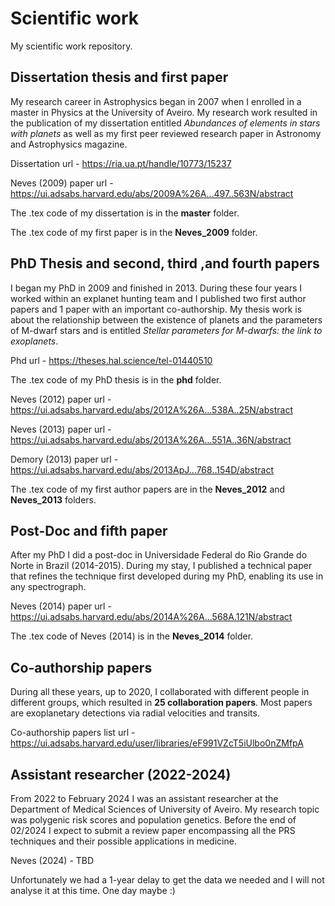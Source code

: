 # Scientific work

My scientific work repository.

## Dissertation thesis and first paper

My research career in Astrophysics began in 2007 when I enrolled in a master in Physics at the University of Aveiro. My research work resulted in the publication of my dissertation entitled *Abundances of elements in stars with planets* as well as my first peer reviewed research paper in Astronomy and Astrophysics magazine.

Dissertation url - <https://ria.ua.pt/handle/10773/15237>

Neves (2009) paper url - <https://ui.adsabs.harvard.edu/abs/2009A%26A...497..563N/abstract>

The .tex code of my dissertation is in the **master** folder.

The .tex code of my first paper is in the **Neves_2009** folder.

## PhD Thesis and second, third ,and fourth papers

I began my PhD in 2009 and finished in 2013. During these four years I worked within an explanet hunting team and I published two first author papers and 1 paper with an important co-authorship. My thesis work is about the relationship between the existence of planets and the parameters of M-dwarf stars and is entitled *Stellar parameters for M-dwarfs: the link to exoplanets*.

Phd url - <https://theses.hal.science/tel-01440510>

The .tex code of my PhD thesis is in the **phd** folder.

Neves (2012) paper url - <https://ui.adsabs.harvard.edu/abs/2012A%26A...538A..25N/abstract>

Neves (2013) paper url - <https://ui.adsabs.harvard.edu/abs/2013A%26A...551A..36N/abstract>

Demory (2013) paper url - <https://ui.adsabs.harvard.edu/abs/2013ApJ...768..154D/abstract>

The .tex code of my first author papers are in the **Neves_2012** and **Neves_2013** folders.

## Post-Doc and fifth paper

After my PhD I did a post-doc in Universidade Federal do Rio Grande do Norte in Brazil (2014-2015). During my stay, I published a technical paper that refines the technique first developed during my PhD, enabling its use in any spectrograph.

Neves (2014) paper url - <https://ui.adsabs.harvard.edu/abs/2014A%26A...568A.121N/abstract>

The .tex code of Neves (2014) is in the **Neves_2014** folder.

## Co-authorship papers

During all these years, up to 2020, I collaborated with different people in different groups, which resulted in **25 collaboration papers**. Most papers are exoplanetary detections via radial velocities and transits.

Co-authorship papers list url - <https://ui.adsabs.harvard.edu/user/libraries/eF991VZcT5iUlbo0nZMfpA>

## Assistant researcher (2022-2024)

From 2022 to February 2024 I was an assistant researcher at the Department of Medical Sciences of University of Aveiro. My research topic was polygenic risk scores and population genetics. Before the end of 02/2024 I expect to submit a review paper encompassing all the PRS techniques and their possible applications in medicine.

Neves (2024) - TBD

Unfortunately we had a 1-year delay to get the data we needed and I will not analyse it at this time. One day maybe :)
